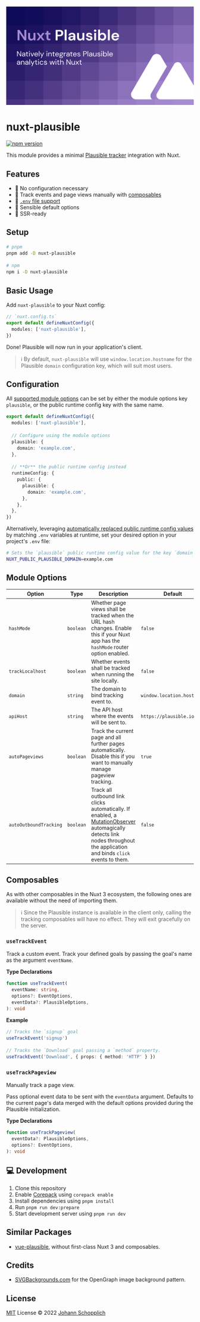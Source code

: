 ![Nuxt Plausible module](./.github/og.png)

# nuxt-plausible

[![npm version](https://img.shields.io/npm/v/nuxt-plausible?color=a1b858&label=)](https://www.npmjs.com/package/nuxt-plausible)

This module provides a minimal [Plausible tracker](https://github.com/plausible/plausible-tracker) integration with Nuxt.

## Features

- 🌻 No configuration necessary
- 📯 Track events and page views manually with [composables](#composables)
- 📂 [`.env` file support](#configuration)
- 🧺 Sensible default options
- 🦾 SSR-ready

## Setup

```bash
# pnpm
pnpm add -D nuxt-plausible

# npm
npm i -D nuxt-plausible
```

## Basic Usage

Add `nuxt-plausible` to your Nuxt config:

```ts
// `nuxt.config.ts`
export default defineNuxtConfig({
  modules: ['nuxt-plausible'],
})
```

Done! Plausible will now run in your application's client.

> ℹ️ By default, `nuxt-plausible` will use `window.location.hostname` for the Plausible `domain` configuration key, which will suit most users.

## Configuration

All [supported module options](#module-options) can be set by either the module options key `plausible`, or the public runtime config key with the same name.

```ts
export default defineNuxtConfig({
  modules: ['nuxt-plausible'],

  // Configure using the module options
  plausible: {
    domain: 'example.com',
  },

  // **Or** the public runtime config instead
  runtimeConfig: {
    public: {
      plausible: {
        domain: 'example.com',
      },
    },
  },
})
```

Alternatively, leveraging [automatically replaced public runtime config values](https://v3.nuxtjs.org/api/configuration/nuxt-config#runtimeconfig) by matching `.env` variables at runtime, set your desired option in your project's `.env` file:

```bash
# Sets the `plausible` public runtime config value for the key `domain`
NUXT_PUBLIC_PLAUSIBLE_DOMAIN=example.com
```

## Module Options

| Option | Type | Description | Default |
| --- | --- | --- | --- |
| `hashMode` | `boolean` | Whether page views shall be tracked when the URL hash changes. Enable this if your Nuxt app has the `hashMode` router option enabled. | `false` |
| `trackLocalhost` | `boolean` | Whether events shall be tracked when running the site locally. | `false` |
| `domain` | `string` | The domain to bind tracking event to. | `window.location.hostname` |
| `apiHost` | `string` | The API host where the events will be sent to. | `https://plausible.io` |
| `autoPageviews` | `boolean` | Track the current page and all further pages automatically. Disable this if you want to manually manage pageview tracking. | `true` |
| `autoOutboundTracking` | `boolean` | Track all outbound link clicks automatically. If enabled, a [MutationObserver](https://developer.mozilla.org/en-US/docs/Web/API/MutationObserver) automagically detects link nodes throughout the application and binds `click` events to them. | `false` |

## Composables

As with other composables in the Nuxt 3 ecosystem, the following ones are available without the need of importing them.

> ℹ️ Since the Plausible instance is available in the client only, calling the tracking composables will have no effect. They will exit gracefully on the server.

### `useTrackEvent`

Track a custom event. Track your defined goals by passing the goal's name as the argument `eventName`.

**Type Declarations**

```ts
function useTrackEvent(
  eventName: string,
  options?: EventOptions,
  eventData?: PlausibleOptions,
): void
```

**Example**

```ts
// Tracks the `signup` goal
useTrackEvent('signup')

// Tracks the `Download` goal passing a `method` property.
useTrackEvent('Download', { props: { method: 'HTTP' } })
```

### `useTrackPageview`

Manually track a page view.

Pass optional event data to be sent with the `eventData` argument. Defaults to the current page's data merged with the default options provided during the Plausible initialization.

**Type Declarations**

```ts
function useTrackPageview(
  eventData?: PlausibleOptions,
  options?: EventOptions,
): void
```

## 💻 Development

1. Clone this repository
2. Enable [Corepack](https://github.com/nodejs/corepack) using `corepack enable`
3. Install dependencies using `pnpm install`
4. Run `pnpm run dev:prepare`
5. Start development server using `pnpm run dev`

## Similar Packages

- [vue-plausible](https://github.com/moritzsternemann/vue-plausible), without first-class Nuxt 3 and composables.

## Credits

- [SVGBackgrounds.com](https://www.svgbackgrounds.com) for the OpenGraph image background pattern.

## License

[MIT](./LICENSE) License © 2022 [Johann Schopplich](https://github.com/johannschopplich)
